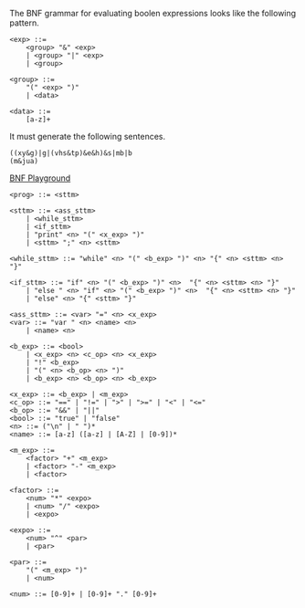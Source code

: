 The BNF grammar for evaluating boolen expressions looks like the following pattern.

```
<exp> ::= 
    <group> "&" <exp>
    | <group> "|" <exp>
    | <group>

<group> ::=
    "(" <exp> ")"
    | <data>

<data> ::=
    [a-z]+
```

It must generate the following sentences.

```
((xy&g)|g|(vhs&tp)&e&h)&s|mb|b
(m&jua)
```

[BNF Playground](http://bnfplayground.pauliankline.com/?bnf=%3Cexp%3E%20%3A%3A%3D%20%0A%09%3Cgroup%3E%20%22%26%22%20%3Cexp%3E%0A%20%20%20%20%7C%20%3Cgroup%3E%20%22%7C%22%20%3Cexp%3E%0A%20%20%20%20%7C%20%3Cgroup%3E%0A%0A%3Cgroup%3E%20%3A%3A%3D%0A%09%22(%22%20%3Cexp%3E%20%22)%22%0A%20%20%20%20%7C%20%3Cdata%3E%0A%0A%3Cdata%3E%20%3A%3A%3D%0A%09%5Ba-z%5D%2B&name=Bool%20Language)


```
<prog> ::= <sttm>

<sttm> ::= <ass_sttm>
	| <while_sttm>
    | <if_sttm>
    | "print" <n> "(" <x_exp> ")"
	| <sttm> ";" <n> <sttm>

<while_sttm> ::= "while" <n> "(" <b_exp> ")" <n> "{" <n> <sttm> <n> "}"

<if_sttm> ::= "if" <n> "(" <b_exp> ")" <n>  "{" <n> <sttm> <n> "}"
	| "else " <n> "if" <n> "(" <b_exp> ")" <n>  "{" <n> <sttm> <n> "}" 
    | "else" <n> "{" <sttm> "}" 

<ass_sttm> ::= <var> "=" <n> <x_exp>
<var> ::= "var " <n> <name> <n>
	| <name> <n>

<b_exp> ::= <bool>
	| <x_exp> <n> <c_op> <n> <x_exp>
    | "!" <b_exp>
    | "(" <n> <b_op> <n> ")"
    | <b_exp> <n> <b_op> <n> <b_exp>

<x_exp> ::= <b_exp> | <m_exp>
<c_op> ::= "==" | "!=" | ">" | ">=" | "<" | "<="
<b_op> ::= "&&" | "||"
<bool> ::= "true" | "false"
<n> ::= ("\n" | " ")*
<name> ::= [a-z] ([a-z] | [A-Z] | [0-9])*

<m_exp> ::=
	<factor> "+" <m_exp> 
	| <factor> "-" <m_exp> 
    | <factor>

<factor> ::= 
	<num> "*" <expo> 
	| <num> "/" <expo>
	| <expo>

<expo> ::=
	<num> "^" <par> 
    | <par>

<par> ::=
	"(" <m_exp> ")"
    | <num>

<num> ::= [0-9]+ | [0-9]+ "." [0-9]+
```